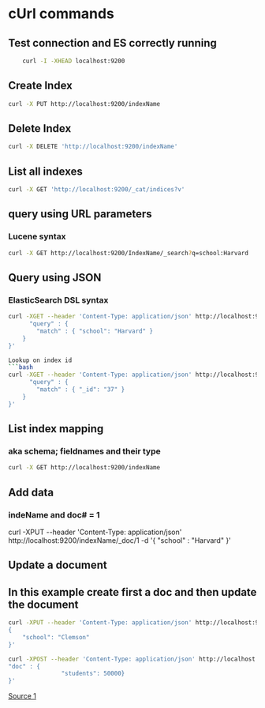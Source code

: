 # cUrl commands

## Test connection and ES correctly running
```bash
    curl -I -XHEAD localhost:9200
```

## Create Index
```bash
curl -X PUT http://localhost:9200/indexName
```

## Delete Index
``` bash
curl -X DELETE 'http://localhost:9200/indexName'
```

## List all indexes
``` bash
curl -X GET 'http://localhost:9200/_cat/indices?v'
```


## query using URL parameters
### Lucene syntax
```bash
curl -X GET http://localhost:9200/IndexName/_search?q=school:Harvard
```

## Query using JSON
### ElasticSearch DSL syntax
```bash
curl -XGET --header 'Content-Type: application/json' http://localhost:9200/indexName/_search -d '{
      "query" : {
        "match" : { "school": "Harvard" }
    }
}'

Lookup on index id
```bash
curl -XGET --header 'Content-Type: application/json' http://localhost:9200/indexName/_search -d '{
      "query" : {
        "match" : { "_id": "37" }
    }
}'
```

## List index mapping
### aka schema; fieldnames and their type
```bash
curl -X GET http://localhost:9200/indexName
```

## Add data
### indeName and doc# = 1 
curl -XPUT --header 'Content-Type: application/json' http://localhost:9200/indexName/_doc/1 -d '{
   "school" : "Harvard"
}'


## Update a document
## In this example create first a doc and then update the document
```bash
curl -XPUT --header 'Content-Type: application/json' http://localhost:9200/indexName/_doc/2 -d '
{
    "school": "Clemson"
}'

curl -XPOST --header 'Content-Type: application/json' http://localhost:9200/indexName/_doc/2/_update -d '{
"doc" : {
               "students": 50000}
}'
```




[Source 1](https://www.bmc.com/blogs/elasticsearch-commands/)

